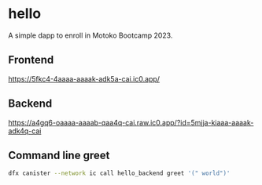 # hello

A simple dapp to enroll in Motoko Bootcamp 2023.

## Frontend

https://5fkc4-4aaaa-aaaak-adk5a-cai.ic0.app/

## Backend
https://a4gq6-oaaaa-aaaab-qaa4q-cai.raw.ic0.app/?id=5mjja-kiaaa-aaaak-adk4q-cai

## Command line greet

```bash
dfx canister --network ic call hello_backend greet '(" world")'
```
